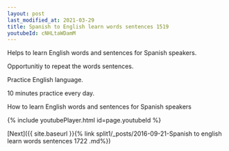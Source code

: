```yaml
---
layout: post
last_modified_at: 2021-03-29
title: Spanish to English learn words sentences 1519 
youtubeId: cNHLtaWDamM
---
```

 
 
Helps to learn English words and sentences for Spanish speakers.

Opportunitiy to repeat the words sentences. 

Practice English language. 
 
10 minutes practice every day. 
 
How to learn English words and sentences for Spanish speakers 
 
{% include youtubePlayer.html id=page.youtubeId %}
 
 
[Next]({{ site.baseurl }}{% link  split1/_posts/2016-09-21-Spanish to english learn words sentences 1722 .md%})
 
